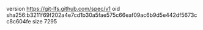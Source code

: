 version https://git-lfs.github.com/spec/v1
oid sha256:b3211f69f202a4e7cd1b30a5fae575c66eaf09ac6b9d5e442df5673cc8c604fe
size 7295
